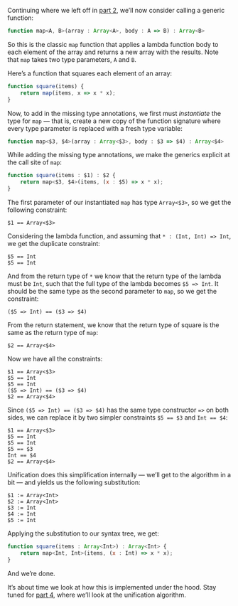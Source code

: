 Continuing where we left off in [part 2](../part2/article.md), we’ll now consider calling a generic function:

```js
function map<A, B>(array : Array<A>, body : A => B) : Array<B>
```

So this is the classic `map` function that applies a lambda function body to each element of the array and returns a new array with the results. Note that `map` takes two type parameters, `A` and `B`.

Here’s a function that squares each element of an array:

```js
function square(items) {
    return map(items, x => x * x);
}
```

Now, to add in the missing type annotations, we first must *instantiate* the type for `map` — that is, create a new copy of the function signature where every type parameter is replaced with a fresh type variable:

```js
function map<$3, $4>(array : Array<$3>, body : $3 => $4) : Array<$4>
```

While adding the missing type annotations, we make the generics explicit at the call site of `map`:

```js
function square(items : $1) : $2 {
    return map<$3, $4>(items, (x : $5) => x * x);
}
```

The first parameter of our instantiated `map` has type `Array<$3>`, so we get the following constraint:

```
$1 == Array<$3>
```

Considering the lambda function, and assuming that `* : (Int, Int) => Int`, we get the duplicate constraint:

```
$5 == Int
$5 == Int
```

And from the return type of `*` we know that the return type of the lambda must be `Int`, such that the full type of the lambda becomes `$5 => Int`. It should be the same type as the second parameter to `map`, so we get the constraint:

```
($5 => Int) == ($3 => $4)
```

From the return statement, we know that the return type of square is the same as the return type of `map`:

```
$2 == Array<$4>
```

Now we have all the constraints:

```
$1 == Array<$3>
$5 == Int
$5 == Int
($5 => Int) == ($3 => $4)
$2 == Array<$4>
```

Since `($5 => Int) == ($3 => $4)` has the same type constructor `=>` on both sides, we can replace it by two simpler constraints `$5 == $3` and `Int == $4`:

```
$1 == Array<$3>
$5 == Int
$5 == Int
$5 == $3
Int == $4
$2 == Array<$4>
```

Unification does this simplification internally — we’ll get to the algorithm in a bit — and yields us the following substitution:

```
$1 := Array<Int>
$2 := Array<Int>
$3 := Int
$4 := Int
$5 := Int
```

Applying the substitution to our syntax tree, we get:

```js
function square(items : Array<Int>) : Array<Int> {
    return map<Int, Int>(items, (x : Int) => x * x);
}
```

And we’re done.

It’s about time we look at how this is implemented under the hood. 
Stay tuned for [part 4](../part4/article.md), where we’ll look at the unification algorithm.

